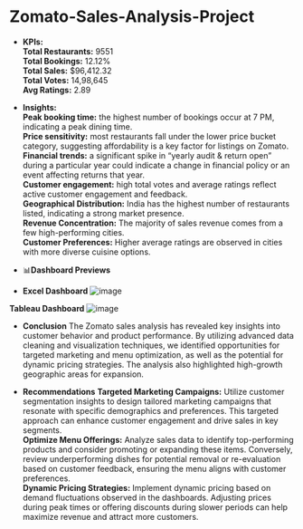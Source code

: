 # Zomato-Sales-Analysis-Project



- **KPIs:**  
**Total Restaurants:** 9551  
**Total Bookings:** 12.12%  
**Total Sales:** $96,412.32  
**Total Votes:** 14,98,645    
**Avg Ratings:** 2.89  

- **Insights:**  
**Peak booking time:** the highest number of bookings occur at 7 PM, indicating a peak dining time.  
**Price sensitivity:** most restaurants fall under the lower price bucket category, suggesting affordability is a key factor for listings on Zomato.   
**Financial trends:** a significant spike in “yearly audit & return open” during a particular year could indicate a change in financial policy or an event affecting returns that year.  
**Customer engagement:** high total votes and average ratings reflect active customer engagement and feedback.  
**Geographical Distribution:** India has the highest number of restaurants listed, indicating a strong market presence.  
**Revenue Concentration:** The majority of sales revenue comes from a few high-performing cities.  
**Customer Preferences:** Higher average ratings are observed in cities with more diverse cuisine options.

- 📊**Dashboard Previews**

- **Excel Dashboard**
![image](https://github.com/user-attachments/assets/593e20ee-d646-4f13-8337-c7b956b8265f)

**Tableau Dashboard**
 ![image](https://github.com/user-attachments/assets/80d2fb02-f50a-46e2-8845-10efb134528f)




- **Conclusion**
The Zomato sales analysis has revealed key insights into customer behavior and product performance. By utilizing advanced data cleaning and visualization techniques, we identified opportunities for targeted marketing and menu optimization, as well as the potential for dynamic pricing strategies. The analysis also highlighted high-growth geographic areas for expansion.   


- **Recommendations**
**Targeted Marketing Campaigns:** Utilize customer segmentation insights to design tailored marketing campaigns that resonate with specific demographics and preferences. This targeted approach can enhance customer engagement and drive sales in key segments.  
**Optimize Menu Offerings:** Analyze sales data to identify top-performing products and consider promoting or expanding these items. Conversely, review underperforming dishes for potential removal or re-evaluation based on customer feedback, ensuring the menu aligns with customer preferences.  
**Dynamic Pricing Strategies:** Implement dynamic pricing based on demand fluctuations observed in the dashboards. Adjusting prices during peak times or offering discounts during slower periods can help maximize revenue and attract more customers.  

